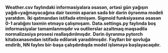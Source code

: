 **Weather.csv faylındaki informasiyalara əsasən, ərtəsi gün yağışın yağıb=yağmayacağına dair təxmin aparan sadə bir dərin öyrənmə modeli yaratdım.**
**İki qatmandan istifadə etmişəm. Sigmoid funksiyasına əsasən 0-1 aralığını təxmin etməyə çalışmışam.**
**Data.settings.py faylında boş informasiyalar tamamlanmışdır və outlierslar azaltmaq məqsədilə normalizasiya prosesi reallaşdırılmışdır.**
**Dərin öyrənmə pytorch kitabxanasından istifadə edilərək yaradılmışdır.**
**Faylları bir qovluğa endirib, NN faylını bir-başa çalışdırdıqda model işləməyə başlayacaqdır.**
